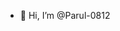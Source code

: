 - 👋 Hi, I’m @Parul-0812 
<!---
Parul-0812/Parul-0812 is a ✨ special ✨ repository because its `README.md` (this file) appears on your GitHub profile.
You can click the Preview link to take a look at your changes.
--->
